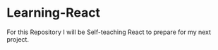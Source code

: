 # Learning-React
For this Repository I will be Self-teaching React to prepare for my next project.

